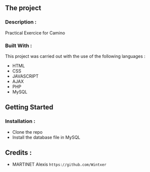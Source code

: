 ## The project
 
### Description :

Practical Exercice for Camino

### Built With :

This project was carried out with the use of the following languages :

* HTML
* CSS
* JAVASCRIPT
* AJAX
* PHP
* MySQL


## Getting Started

### Installation :

- Clone the repo
- Install the database file in MySQL


## Credits :


- MARTINET Alexis `https://github.com/Wintxer`
